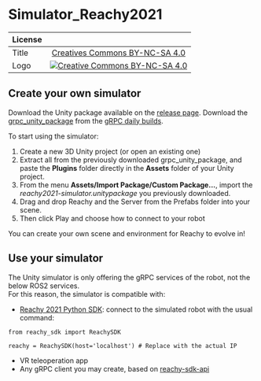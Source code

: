 # Simulator_Reachy2021

|   License     |     |
| ------------- | :-------------: |
| Title  | [Creatives Commons BY-NC-SA 4.0](https://creativecommons.org/licenses/by-nc-sa/4.0/legalcode) |
| Logo  | [![Creative Commons BY-NC-SA 4.0](https://i.creativecommons.org/l/by-nc-sa/4.0/88x31.png) ](http://creativecommons.org/licenses/by-nc-sa/4.0/)  |


## Create your own simulator

Download the Unity package available on the [release page](https://github.com/pollen-robotics/Simulator_Reachy2021/releases).
Download the [grpc_unity_package](https://packages.grpc.io/archive/2022/04/67538122780f8a081c774b66884289335c290cbe-f15a2c1c-582b-4c51-acf2-ab6d711d2c59/csharp/grpc_unity_package.2.47.0-dev202204190851.zip) from the [gRPC daily builds](https://packages.grpc.io/archive/2022/04/67538122780f8a081c774b66884289335c290cbe-f15a2c1c-582b-4c51-acf2-ab6d711d2c59/index.xml).

To start using the simulator:
1. Create a new 3D Unity project (or open an existing one)
2. Extract all from the previously downloaded grpc_unity_package, and paste the **Plugins** folder directly in the **Assets** folder of your Unity project.
3. From the menu **Assets/Import Package/Custom Package...**, import the *reachy2021-simulator.unitypackage* you previously downloaded.
4. Drag and drop Reachy and the Server from the Prefabs folder into your scene.
5. Then click Play and choose how to connect to your robot

You can create your own scene and environment for Reachy to evolve in!

## Use your simulator

The Unity simulator is only offering the gRPC services of the robot, not the below ROS2 services.  
For this reason, the simulator is compatible with:
- [Reachy 2021 Python SDK](https://docs.pollen-robotics.com/sdk/getting-started/introduction/): 
connect to the simulated robot with the usual command:

```
from reachy_sdk import ReachySDK

reachy = ReachySDK(host='localhost') # Replace with the actual IP
``` 

- VR teleoperation app
- Any gRPC client you may create, based on [reachy-sdk-api](https://github.com/pollen-robotics/reachy-sdk-api)
